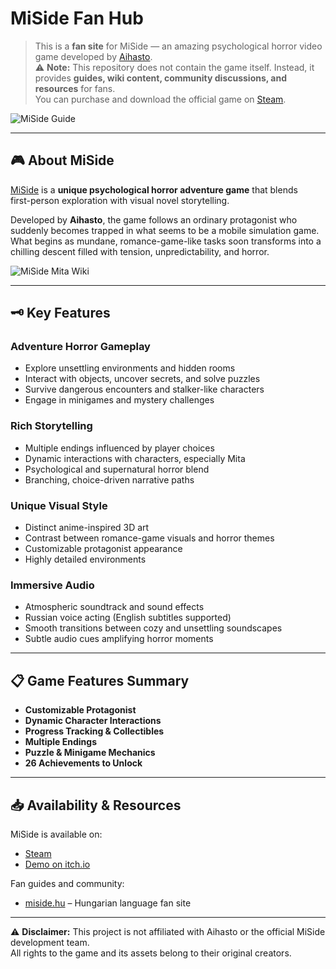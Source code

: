 # MiSide Fan Hub

> This is a **fan site** for MiSide — an amazing psychological horror video game developed by [Aihasto](https://aihasto.itch.io/miside).  
> ⚠️ **Note:** This repository does not contain the game itself. Instead, it provides **guides, wiki content, community discussions, and resources** for fans.  
> You can purchase and download the official game on [Steam](https://store.steampowered.com/app/2527500/MiSide/).

![MiSide Guide](https://miside.im/assets/miside-guide.jpeg)

---

## 🎮 About MiSide

[MiSide](https://miside.im) is a **unique psychological horror adventure game** that blends  
first-person exploration with visual novel storytelling.  

Developed by **Aihasto**, the game follows an ordinary protagonist who suddenly becomes trapped in what seems to be a mobile simulation game.  
What begins as mundane, romance-game-like tasks soon transforms into a chilling descent filled with tension, unpredictability, and horror.

![MiSide Mita Wiki](https://miside.im/assets/mita-wiki.jpeg)

---

## 🗝️ Key Features

### Adventure Horror Gameplay
- Explore unsettling environments and hidden rooms  
- Interact with objects, uncover secrets, and solve puzzles  
- Survive dangerous encounters and stalker-like characters  
- Engage in minigames and mystery challenges  

### Rich Storytelling
- Multiple endings influenced by player choices  
- Dynamic interactions with characters, especially Mita  
- Psychological and supernatural horror blend  
- Branching, choice-driven narrative paths  

### Unique Visual Style
- Distinct anime-inspired 3D art  
- Contrast between romance-game visuals and horror themes  
- Customizable protagonist appearance  
- Highly detailed environments  

### Immersive Audio
- Atmospheric soundtrack and sound effects  
- Russian voice acting (English subtitles supported)  
- Smooth transitions between cozy and unsettling soundscapes  
- Subtle audio cues amplifying horror moments  

---

## 📋 Game Features Summary

- **Customizable Protagonist**  
- **Dynamic Character Interactions**  
- **Progress Tracking & Collectibles**  
- **Multiple Endings**  
- **Puzzle & Minigame Mechanics**  
- **26 Achievements to Unlock**  

---

## 📥 Availability & Resources

MiSide is available on:  
- [Steam](https://store.steampowered.com/app/2527500/MiSide/)  
- [Demo on itch.io](https://aihasto.itch.io/miside)  

Fan guides and community:  
- [miside.hu](https://miside.hu) – Hungarian language fan site  

---

⚠️ **Disclaimer:** This project is not affiliated with Aihasto or the official MiSide development team.  
All rights to the game and its assets belong to their original creators.
